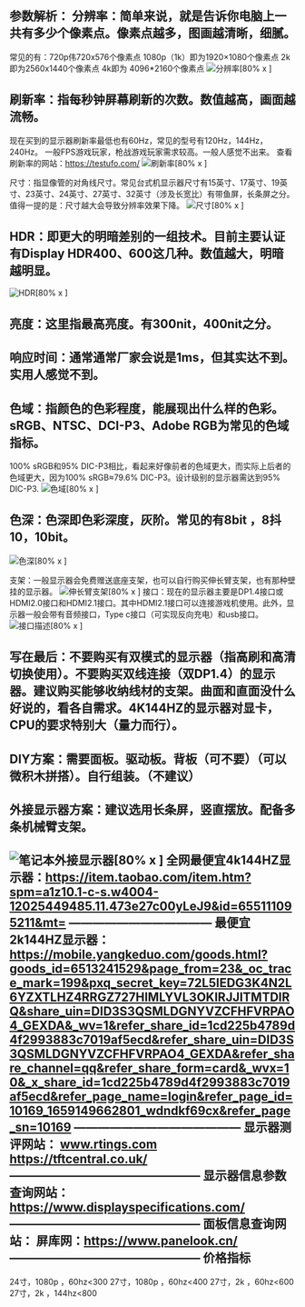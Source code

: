 参数解析：
分辨率：简单来说，就是告诉你电脑上一共有多少个像素点。像素点越多，图画越清晰，细腻。
-
常见的有：720p伟720x576个像素点
1080p（1k）即为1920×1080个像素点
 2k即为2560x1440个像素点
 4k即为 4096*2160个像素点
![分辨率[80% x ]](https://img0.baidu.com/it/u=1111395005,2098176553&fm=253&fmt=auto&app=138&f=PNG?w=869&h=500)

刷新率：指每秒钟屏幕刷新的次数。数值越高，画面越流畅。
-
现在买到的显示器刷新率最低也有60Hz，常见的型号有120Hz，144Hz，240Hz。
一般FPS游戏玩家，枪战游戏玩家需求较高。一般人感觉不出来。
查看刷新率的网站：https://testufo.com/
![刷新率[80% x ]](https://gimg2.baidu.com/image_search/src=http%3A%2F%2Fpic1.zhimg.com%2Fv2-148bbf383a53ef3dbfe3d3084ccaec54_b.jpg&refer=http%3A%2F%2Fpic1.zhimg.com&app=2002&size=f9999,10000&q=a80&n=0&g=0n&fmt=auto?sec=1661738418&t=8f1d0a2788e1f593e1219ee5b3b1a7ac)

尺寸：指显像管的对角线尺寸。常见台式机显示器尺寸有15英寸、17英寸、19英寸、23英寸、24英寸、27英寸、32英寸（涉及长宽比）有带鱼屏，长条屏之分。值得一提的是：尺寸越大会导致分辨率效果下降。
![尺寸[80% x ]](https://img1.baidu.com/it/u=2314244306,1239217388&fm=253&fmt=auto&app=138&f=PNG?w=1282&h=500)

HDR：即更大的明暗差别的一组技术。目前主要认证有Display HDR400、600这几种。数值越大，明暗越明显。
-
![HDR[80% x ]](https://img0.baidu.com/it/u=28897263,2771794706&fm=253&fmt=auto&app=138&f=PNG?w=640&h=434)

亮度：这里指最高亮度。有300nit，400nit之分。
-
响应时间：通常通常厂家会说是1ms，但其实达不到。实用人感觉不到。
-
色域：指颜色的色彩程度，能展现出什么样的色彩。sRGB、NTSC、DCI-P3、Adobe RGB为常见的色域指标。
-
100% sRGB和95% DIC-P3相比，看起来好像前者的色域更大，而实际上后者的色域更大，因为100% sRGB≈79.6% DIC-P3。设计级别的显示器需达到95% DIC-P3.
![色域[80% x ]](https://gimg2.baidu.com/image_search/src=http%3A%2F%2Fpic3.zhimg.com%2Fv2-7b13db0beb96dc7c5ec5c5fbb8e639ce_r.jpg&refer=http%3A%2F%2Fpic3.zhimg.com&app=2002&size=f9999,10000&q=a80&n=0&g=0n&fmt=auto?sec=1661740146&t=5d582f349431aadfd49415a683b74433)

色深：色深即色彩深度，灰阶。常见的有8bit ，8抖10，10bit。
-
![色深[80% x ]](https://img1.baidu.com/it/u=2751312973,1234246299&fm=253&fmt=auto&app=138&f=JPEG?w=1085&h=475)

支架：一般显示器会免费赠送底座支架，也可以自行购买伸长臂支架，也有那种壁挂的显示器。
![伸长臂支架[80% x ]](https://img0.baidu.com/it/u=3074058988,564904451&fm=253&fmt=auto&app=138&f=JPEG?w=500&h=335)
接口：现在的显示器主要是DP1.4接口或HDMI2.0接口和HDMI2.1接口。其中HDMI2.1接口可以连接游戏机使用。此外，显示器一般会带有音频接口，Type c接口（可实现反向充电）和usb接口。
![接口描述[80% x ]](https://gimg2.baidu.com/image_search/src=http%3A%2F%2Farticle-fd.zol-img.com.cn%2Ft_s640x340%2Fg6%2FM00%2F0C%2F01%2FChMkKWFvuOmIA50aAAbWmg27G6sAAUxCANWxVUABtay645.png&refer=http%3A%2F%2Farticle-fd.zol-img.com.cn&app=2002&size=f9999,10000&q=a80&n=0&g=0n&fmt=auto?sec=1661740821&t=be2181d36351fe5ef21fb723776056f4)

写在最后：不要购买有双模式的显示器（指高刷和高清切换使用）。不要购买双线连接（双DP1.4）的显示器。建议购买能够收纳线材的支架。曲面和直面没什么好说的，看各自需求。4K144HZ的显示器对显卡，CPU的要求特别大（量力而行）。
-
DIY方案：需要面板。驱动板。背板（可不要）（可以微积木拼搭）。自行组装。（不建议）
-
外接显示器方案：建议选用长条屏，竖直摆放。配备多条机械臂支架。
-
![笔记本外接显示器[80% x ]](https://gimg2.baidu.com/image_search/src=http%3A%2F%2Fpic2.zhimg.com%2F50%2Fv2-2ba797bd455e88cbfb4136dcc6745428_hd.jpg&refer=http%3A%2F%2Fpic2.zhimg.com&app=2002&size=f9999,10000&q=a80&n=0&g=0n&fmt=auto?sec=1661742461&t=716847c14d4372f30365943054859192)
全网最便宜4k144HZ显示器：https://item.taobao.com/item.htm?spm=a1z10.1-c-s.w4004-12025449485.11.473e27c00yLeJ9&id=655111095211&mt=
————————————
最便宜2k144HZ显示器：https://mobile.yangkeduo.com/goods.html?goods_id=6513241529&page_from=23&_oc_trace_mark=199&pxq_secret_key=72L5IEDG3K4N2L6YZXTLHZ4RRGZ727HIMLYVL3OKIRJJITMTDIRQ&share_uin=DID3S3QSMLDGNYVZCFHFVRPAO4_GEXDA&_wv=1&refer_share_id=1cd225b4789d4f2993883c7019af5ecd&refer_share_uin=DID3S3QSMLDGNYVZCFHFVRPAO4_GEXDA&refer_share_channel=qq&refer_share_form=card&_wvx=10&_x_share_id=1cd225b4789d4f2993883c7019af5ecd&refer_page_name=login&refer_page_id=10169_1659149662801_wdndkf69cx&refer_page_sn=10169
——————————————
显示器测评网站：
www.rtings.com
https://tftcentral.co.uk/
————————————————
显示器信息参数查询网站：
https://www.displayspecifications.com/
————————————————
面板信息查询网站：
屏库网：https://www.panelook.cn/
————————————————
价格指标
-
24寸，1080p  ，60hz<300
27寸，1080p  ，60hz<400
27寸，2k  ，60hz<600
27寸，2k  ，144hz<800